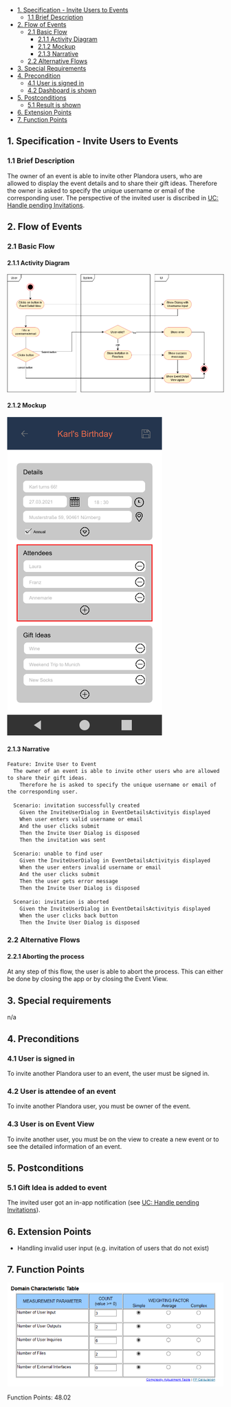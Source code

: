 - [1. Specification - Invite Users to Events](#1-specification-invite-users-to-events)
    - [1.1 Brief Description](#11-brief-description)
- [2. Flow of Events](#2-flow-of-events)
    - [2.1 Basic Flow](#21-basic-flow)
        - [2.1.1 Activity Diagram](#211-activity-diagram)
        - [2.1.2 Mockup](#212-mockup)
        - [2.1.3 Narrative](#213-narrative)
    - [2.2 Alternative Flows](#21-alternative-flows)
- [3. Special Requirements](#3-special-requirements)
- [4. Precondition](#4-preconditions)
    - [4.1 User is signed in](#41-user-is-signed-in)
    - [4.2 Dashboard is shown](#42-dashboard-is-shown)
- [5. Postconditions](#5-postconditions)
    - [5.1 Result is shown](#51-result-is-shown)
- [6. Extension Points](#6-extension-points)
- [7. Function Points](#7-function-points)

## 1. Specification - Invite Users to Events
### 1.1 Brief Description
The owner of an event is able to invite other Plandora users, who are allowed to display the event details and to share their gift ideas. 
Therefore the owner is asked to specify the unique username or email of the corresponding user.
The perspective of the invited user is discribed in [UC: Handle pending Invitations](https://github.com/Honrix/PlandoraDocumentation/blob/main/UCS/08_Handle%20Pending%20Invitations/Handle%20pending%20invitations.md).

## 2. Flow of Events

### 2.1 Basic Flow
#### 2.1.1 Activity Diagram
![Activity Diagram](https://raw.githubusercontent.com/Honrix/PlandoraDocumentation/main/UCS/06_Invite%20Users%20to%20Events/Invite%20User.png)

#### 2.1.2 Mockup
![Mockup](https://raw.githubusercontent.com/Honrix/PlandoraDocumentation/main/UCS/Mockups/Invite%20Users.png)

#### 2.1.3 Narrative
```
Feature: Invite User to Event
  The owner of an event is able to invite other users who are allowed to share their gift ideas. 
    Therefore he is asked to specify the unique username or email of the corresponding user.

  Scenario: invitation successfully created
    Given the InviteUserDialog in EventDetailsActivityis displayed
    When user enters valid username or email
    And the user clicks submit
    Then the Invite User Dialog is disposed
    Then the invitation was sent

  Scenario: unable to find user
    Given the InviteUserDialog in EventDetailsActivityis displayed
    When the user enters invalid username or email
    And the user clicks submit
    Then the user gets error message
    Then the Invite User Dialog is disposed

  Scenario: invitation is aborted
    Given the InviteUserDialog in EventDetailsActivityis displayed
    When the user clicks back button
    Then the Invite User Dialog is disposed
```

### 2.2 Alternative Flows
#### 2.2.1 Aborting the process
At any step of this flow, the user is able to abort the process. This can either be done by closing the app or by closing the Event View.

## 3. Special requirements
n/a

## 4. Preconditions
### 4.1 User is signed in
To invite another Plandora user to an event, the user must be signed in.

### 4.2 User is attendee of an event
To invite another Plandora user, you must be owner of the event. 

### 4.3 User is on Event View
To invite another user, you must be on the view to create a new event or to see the detailed information of an event. 

## 5. Postconditions
### 5.1 Gift Idea is added to event
The invited user got an in-app notification (see [UC: Handle pending Invitations](https://github.com/Honrix/PlandoraDocumentation/blob/main/UCS/08_Handle%20Pending%20Invitations/Handle%20pending%20invitations.md)).

## 6. Extension Points
- Handling invalid user input (e.g. invitation of users that do not exist)

## 7. Function Points
![Function Points](https://raw.githubusercontent.com/Honrix/PlandoraDocumentation/main/UCS/Function%20Points/Invite_user_FP.PNG)

Function Points: 48.02
